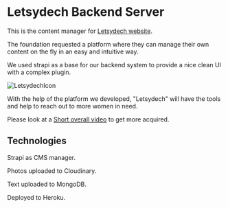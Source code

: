# Letsydech Backend Server

This is the content manager for [Letsydech website](letsydech.com).

The foundation requested a platform where they can manage their own content on the fly in an easy and intuitive way.

We used strapi as a base for our backend system to provide a nice clean UI with a complex plugin.

![LetsydechIcon](https://res.cloudinary.com/dmezfnuzk/image/upload/v1598885823/starpiAboutUsExamplepng_lrpzv0.png "LetsydechIcon")

With the help of the platform we developed, "Letsydech" will have the tools and help to reach out to more women in need.

Please look at a [Short overall video](https://drive.google.com/file/d/1Fs_J_8S1WcqCWBZD4je7EF-nxmRiwtWN/view) to get more acquired.


## Technologies

Strapi as CMS manager.

Photos uploaded to Cloudinary.

Text uploaded to MongoDB.

Deployed to Heroku.
